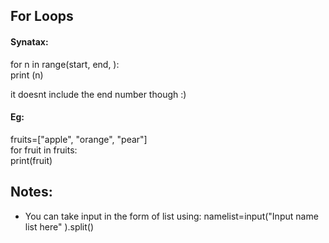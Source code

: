 ## For Loops  

#### Synatax:  
for n in range(start, end, <step>):  
    print (n)  

it doesnt include the end number though :)  

#### Eg:  
fruits=["apple", "orange", "pear"]  
for fruit in fruits:  
    print(fruit)  

## Notes:
- You can take input in the form of list using: namelist=input("Input name list here" ).split()  
